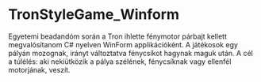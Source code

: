 # TronStyleGame_Winform
Egyetemi beadandóm során a Tron ihlette fénymotor párbajt kellett megvalósítanom C# nyelven WinForm applikációként. A játékosok egy pályán mozognak, irányt változtatva fénycsíkot hagynak maguk után. A cél a túlélés: aki nekiütközik a pálya szélének, fénycsíknak vagy ellenfél motorjának, veszít.
